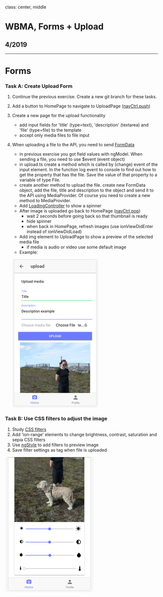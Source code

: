 class: center, middle

# WBMA, Forms + Upload

## 4/2019

---

# Forms

### Task A: Create Upload Form 

1. Continue the previous exercise. Create a new git branch for these tasks.
1. Add a button to HomePage to navigate to UploadPage ([navCtrl.push](https://ionicframework.com/docs/v3/api/navigation/NavController/))
1. Create a new page for the upload functionality
    - add input fields for 'title' (type=text), 'description' (textarea) and 'file' (type=file) to the template
    - accept only media files to file input
1. When uploading a file to the API, you need to send [FormData](https://developer.mozilla.org/en-US/docs/Web/API/FormData/Using_FormData_Objects) 
    - in previous exercise you got field values with ngModel. When sending a file, you need to use $event (event object)
    - in upload.ts create a method which is called by (change) event of the input element. In the function log event to console to find out how to get the property that has the file. Save the value of that property to a variable of type File. 
    - create another method to upload the file. create new FormData object, add the file, title and description to the object and send it to the API using MediaProvider. Of course you need to create a new method to MediaProvider.
    - Add [LoadingController](https://ionicframework.com/docs/v3/api/components/loading/LoadingController/) to show a spinner
    - After image is uploaded go back to HomePage ([navCtrl.pop](https://ionicframework.com/docs/v3/api/navigation/NavController/))
        - wait 2 seconds before going back so that thumbnail is ready
        - hide spinner
        - when back in HomePage, refresh images (use ionViewDidEnter instead of ionViewDidLoad)
    - Add img element to UploadPage to show a preview of the selected media file
        - if media is audio or video use some default image
    - Example:
    
    ![uploadform](images/uploadform.png)
        
 ### Task B: Use CSS filters to adjust the image
 1. Study [CSS filters](https://css-tricks.com/almanac/properties/f/filter/)
 1. Add 'ion-range' elements to change brightness, contrast, saturation and sepia CSS filters
 1. Use [ngStyle](https://angular.io/api/common/NgStyle) to add filters to preview image
 1. Save filter settings as tag when file is uploaded
 
 ![adjustments](images/adjustments.png)
    
